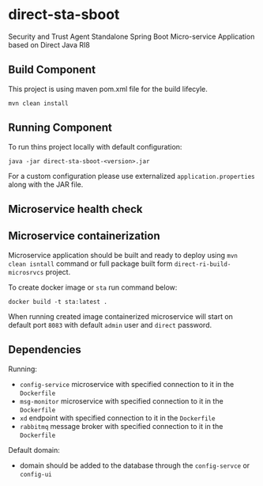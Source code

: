 # direct-sta-sboot

Security and Trust Agent Standalone Spring Boot Micro-service Application based on Direct Java RI8

## Build Component
This project is using maven pom.xml file for the build lifecyle.

`mvn clean install`

## Running Component
To run thins project locally with default configuration:

`java -jar direct-sta-sboot-<version>.jar`

For a custom configuration please use externalized `application.properties` along with the JAR file.

## Microservice health check

## Microservice containerization
Microservice application should be built and ready to deploy using `mvn clean isntall` command or full package built form `direct-ri-build-microsrvcs` project.

To create docker image or `sta` run command below:

`docker build -t sta:latest .`

When running created image containerized microservice will start on default port `8083` with default `admin` user and `direct` password.

## Dependencies
Running:
- `config-service` microservice with specified connection to it in the `Dockerfile`
- `msg-monitor` microservice with specified connection to it in the `Dockerfile`
- `xd` endpoint with specified connection to it in the `Dockerfile`
- `rabbitmq` message broker with specified connection to it in the `Dockerfile`

Default domain:
- domain should be added to the database through the `config-servce` or `config-ui`